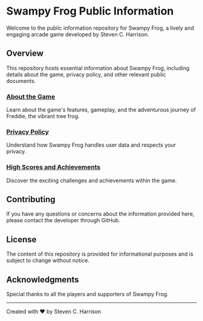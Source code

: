 # Swampy Frog Public Information

Welcome to the public information repository for Swampy Frog, a lively and engaging arcade game developed by Steven C. Harrison.

## Overview

This repository hosts essential information about Swampy Frog, including details about the game, privacy policy, and other relevant public documents.

### [About the Game](./index#about-the-game)
Learn about the game's features, gameplay, and the adventurous journey of Freddie, the vibrant tree frog.

### [Privacy Policy](./privacy-policy)
Understand how Swampy Frog handles user data and respects your privacy.

### [High Scores and Achievements](./index#high-scores-and-achievements)
Discover the exciting challenges and achievements within the game.

## Contributing

If you have any questions or concerns about the information provided here, please contact the developer through GitHub.

## License

The content of this repository is provided for informational purposes and is subject to change without notice.

## Acknowledgments

Special thanks to all the players and supporters of Swampy Frog.

---

Created with ❤️ by Steven C. Harrison
